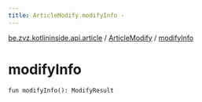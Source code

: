 ```yaml
---
title: ArticleModify.modifyInfo - 
---
```


[be.zvz.kotlininside.api.article](../index.html) / [ArticleModify](index.html) / [modifyInfo](./modify-info.html)

# modifyInfo

`fun modifyInfo(): ModifyResult`